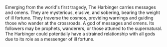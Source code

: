 Emerging from the world's first tragedy, The Harbinger carries messages and omens. They are mysterious, elusive, and sobering, bearing the weight of ill fortune. They traverse the cosmos, providing warnings and guiding those who wander at the crossroads. A god of messages and omens. Its followers may be prophets, wanderers, or those attuned to the supernatural. The Harbinger could potentially have a strained relationship with all gods due to its role as a messenger of ill fortune.